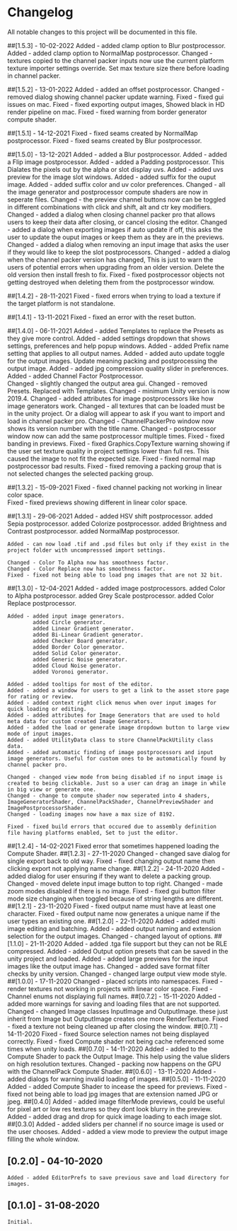 # Changelog
All notable changes to this project will be documented in this file.

##[1.5.3] - 10-02-2022
	Added - added clamp option to Blur postprocessor.
	Added - added clamp option to NormalMap postprocessor.
	Changed - textures copied to the channel packer inputs now use the current platform texture importer settings override. Set max texture size there before loading in channel packer.

##[1.5.2] - 13-01-2022
	Added - added an offset postprocessor.
	Changed - removed dialog showing channel packer update warning.
	Fixed - fixed gui issues on mac.
	Fixed - fixed exporting output images, Showed black in HD render pipeline on mac.
	Fixed - fixed warning from border generator compute shader.

##[1.5.1] - 14-12-2021
	Fixed - fixed seams created by NormalMap postprocessor.
	Fixed - fixed seams created by Blur postprocessor.

##[1.5.0] - 13-12-2021
	Added - added a Blur postprocessor.
	Added - added a Flip image postprocessor.
	Added - added a Padding postprocessor. This Dialates the pixels out by the alpha or slot display uvs.
	Added - added uvs preview for the image slot windows.
	Added - added suffix for the ouput image.
	Added - added suffix color and uv color preferences.
	Changed - all the image generator and postprocessor compute shaders are now in seperate files.
	Changed - the preview channel buttons now can be toggled in different combinations with click and shift, alt and ctr key modifiers.
	Changed - added a dialog when closing channel packer pro that allows users to keep their data after closing, or cancel closing the editor.
	Changed - added a dialog when exporting images if auto update if off, this asks the user to update the ouput images or keep them as they are in the previews.
	Changed - added a dialog when removing an input image that asks the user if they would like to keep the slot postprocessors.
        Changed - added a dialog when the channel packer version has changed, This is just to warn the users of potential errors when upgrading from an older version. Delete the old version then install fresh to fix.
	Fixed - fixed postprocessor objects not getting destroyed when deleting them from the postprocessor window.

##[1.4.2] - 28-11-2021
	Fixed - fixed errors when trying to load a texture if the target platform is not standalone.

##[1.4.1] - 13-11-2021
	Fixed - fixed an error with the reset button.

##[1.4.0] - 06-11-2021
	Added - added Templates to replace the Presets as they give more control.
	Added - added settings dropdown that shows settings, preferences and help popup windows.
	Added - added Prefix name setting that applies to all output names.
	Added - added auto update toggle for the output images. Update meaning packing and postprocessing the output image.
	Added - added jpg compression quality slider in preferences.
	Added - added Channel Factor Postprocessor.		
	Changed - slightly changed the output area gui.
	Changed - removed Presets. Replaced with Templates.
	Changed - minimum Unity version is now 2019.4.
	Changed - added attributes for image postprocessors like how image generators work.
	Changed - all textures that can be loaded must be in the unity project. Or a dialog will appear to ask if you want to import and load in channel packer pro.
	Changed - ChannelPackerPro window now shows its version number with the title name.
	Changed - postprocessor window now can add the same postprocessor multiple times.
	Fixed - fixed banding in previews.
	Fixed - fixed Graphics.CopyTexture warning showing if the user set texture quality in project settings lower than full res. This caused the image to not fit the expected size.
	Fixed - fixed normal map postprocessor bad results.
	Fixed - fixed removing a packing group that is not selected changes the selected packing group.

##[1.3.2] - 15-09-2021
	Fixed - fixed channel packing not working in linear color space.	
	Fixed - fixed previews showing different in linear color space.

##[1.3.1] - 29-06-2021
	Added - added HSV shift postprocessor.
			added Sepia postprocessor.
			added Colorize postprocessor.
			added Brightness and Contrast postprocessor.
			added NormalMap postprocessor.

	Added - can now load .tif and .psd files but only if they exist in the project folder with uncompresssed import settings.

	Changed - Color To Alpha now has smoothness factor.
	Changed - Color Replace now has smoothness factor.
	Fixed - fixed not being able to load png images that are not 32 bit.

##[1.3.0] - 12-04-2021
	Added - added image postprocessors.
			added Color to Alpha postprocessor.
			added Grey Scale postprocessor.
			added Color Replace postprocessor.

	Added - added input image generators.
			added Circle generator.
			added Linear Gradient generator.
			added Bi-Linear Gradient generator.
			added Checker Board generator.
			added Border Color generator.
			added Solid Color generator.
			added Generic Noise generator.
			added Cloud Noise generator.
			added Voronoi generator.

	Added - added tooltips for most of the editor.
	Added - added a window for users to get a link to the asset store page for rating or review.
	Added - added context right click menus when over input images for quick loading or editing.
	Added - added attributes for Image Generators that are used to hold meta data for custom created Image Generators.
	Added - added the load or generate image dropdown button to large view mode of input images.
	Added - added UtilityData class to store ChannelPackUtility class data.
	Added - added automatic finding of image postprocessors and input image generators. Useful for custom ones to be automatically found by channel packer pro.

	Changed - changed view mode from being disabled if no input image is created to being clickable. Just so a user can drag an image in while in big view or generate one.
	Changed - change to compute shader now seperated into 4 shaders, ImageGeneratorShader, ChannelPackShader, ChannelPreviewShader and ImagePostprocessorShader.
	Changed - loading images now have a max size of 8192.

	Fixed - fixed build errors that occured due to assembly definition file having platforms enabled, Set to just the editor.
##[1.2.4] - 14-02-2021
	Fixed error that sometimes happened loading the Compute Shader.
##[1.2.3] - 27-11-2020
	Changed - changed save dialog for single export back to old way.
	Fixed - fixed changing output name then clicking export not applying name change.
##[1.2.2] - 24-11-2020
	Added - added dialog for user ensuring if they want to delete a packing group.
	Changed - moved delete input image button to top right.
	Changed - made zoom modes disabled if there is no image.
	Fixed - fixed gui button filter mode size changing when toggled because of string lengths are different.
##[1.2.1] - 23-11-2020
	Fixed - fixed output name must have at least one character.
	Fixed - fixed output name now generates a unique name if the user types an existing one.
##[1.2.0] - 22-11-2020
	Added - added multi image editing and batching.
	Added - added output naming and extension selection for the output images.
	Changed - changed layout of options.
##[1.1.0] - 21-11-2020
	Added - added .tga file support but they can not be RLE compressed.
	Added - added Output option presets that can be saved in the unity project and loaded.
	Added - added large previews for the input images like the output image has.
	Changed - added save format filter checks by unity version.
	Changed - changed large output view mode style.
##[1.0.0] - 17-11-2020
	Changed - placed scripts into namespaces.
	Fixed - render textures not working in projects with linear color space.
	Fixed - Channel enums not displaying full names.
##[0.7.2] - 15-11-2020
	Added - added more warnings for saving and loading files that are not supported.
	Changed - changed Image classes InputImage and OutputImage. these just inherit from Image but OutputImage creates one more RenderTexture.
	Fixed - fixed a texture not being cleaned up after closing the window.
##[0.7.1] - 14-11-2020
	Fixed - fixed Source selection names not being displayed correctly.
	Fixed - fixed Compute shader not being cache referenced some times when unity loads.
##[0.7.0] - 14-11-2020
	Added - added to the Compute Shader to pack the Output Image. This help using the value sliders on high resolution textures.
	Changed - packing now happens on the GPU with the ChannelPack Compute Shader.
##[0.6.0] - 13-11-2020
	Added - added dialogs for warning invalid loading of images.
##[0.5.0] - 11-11-2020
	Added - added Compute Shader to incease the speed for previews.
	Fixed - fixed not being able to load jpg images that are extension named JPG or jpeg.
##[0.4.0]
	Added - added image filterMode previews, could be useful for pixel art or low res textures so they dont look blurry in the preview.
	Added - added drag and drop for quick image loading to each image slot.
##[0.3.0]
	Added - added sliders per channel if no source image is used or the user chooses.
	Added - added a view mode to preview the output image filling the whole window.
## [0.2.0] - 04-10-2020
	Added - added EditorPrefs to save previous save and load directory for images.
## [0.1.0] - 31-08-2020
	Initial.